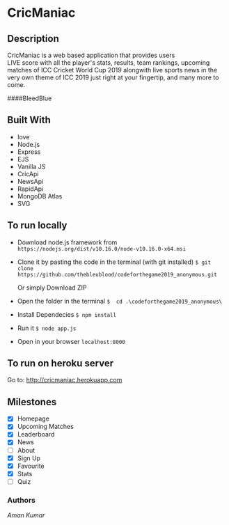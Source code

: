 # CricManiac

## Description
CricManiac is a web based application that provides users  
LIVE score with all the player's stats,
results, team rankings, upcoming matches of ICC Cricket World Cup 2019 alongwith live sports news in the very own theme of ICC 2019 just right at your fingertip, 
and many more to come. 

####BleedBlue

## Built With

- love
- Node.js
- Express
- EJS
- Vanilla JS
- CricApi
- NewsApi
- RapidApi
- MongoDB Atlas
- SVG

 
## To run locally
- Download node.js framework from
    ``` https://nodejs.org/dist/v10.16.0/node-v10.16.0-x64.msi ```
- Clone it by pasting the code in the terminal (with git installed)
    ```$ git clone https://github.com/thebleublood/codeforthegame2019_anonymous.git ```

    Or simply Download ZIP 

- Open the folder in the terminal
    ```$  cd .\codeforthegame2019_anonymous\ ```
- Install Dependecies
    ```$ npm install ```
- Run it
    ```$ node app.js ```
- Open in your browser
    ``` localhost:8000 ``` 

## To run on heroku server

Go to: http://cricmaniac.herokuapp.com

## Milestones

- [x] Homepage
- [x] Upcoming Matches
- [x] Leaderboard	
- [x] News
- [ ] About
- [x] Sign Up
- [x] Favourite
- [x] Stats
- [ ] Quiz

### Authors
_Aman Kumar_
